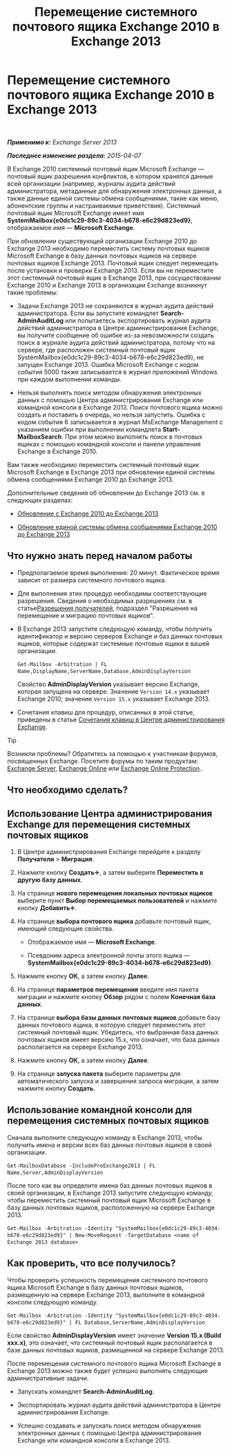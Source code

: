﻿---
title: 'Перемещение системного почтового ящика Exchange 2010 в Exchange 2013'
TOCTitle: Перемещение системного почтового ящика Exchange 2010 в Exchange 2013
ms:assetid: a3b03c4e-0bc7-41a2-885c-e9cac37566c8
ms:mtpsurl: https://technet.microsoft.com/ru-ru/library/Dn249849(v=EXCHG.150)
ms:contentKeyID: 54913506
ms.date: 04/30/2018
mtps_version: v=EXCHG.150
ms.translationtype: HT
---

# Перемещение системного почтового ящика Exchange 2010 в Exchange 2013

 

_**Применимо к:** Exchange Server 2013_

_**Последнее изменение раздела:** 2015-04-07_

В Exchange 2010 системный почтовый ящик Microsoft Exchange — почтовый ящик разрешения конфликтов, в котором хранятся данные всей организации (например, журналы аудита действий администратора, метаданные для обнаружения электронных данных, а также данные единой системы обмена сообщениями, такие как меню, абонентские группы и настраиваемые приветствия). Системный почтовый ящик Microsoft Exchange имеет имя **SystemMailbox{e0dc1c29-89c3-4034-b678-e6c29d823ed9}**; отображаемое имя — **Microsoft Exchange**.

При обновлении существующей организации Exchange 2010 до Exchange 2013 необходимо переместить систему почтовых ящиков Microsoft Exchange в базу данных почтовых ящиков на сервере почтовых ящиков Exchange 2013. Почтовый ящик следует перемещать после установки и проверки Exchange 2013. Если вы не переместите этот системный почтовый ящик в Exchange 2013, при сосуществовании Exchange 2010 и Exchange 2013 в организации Exchange возникнут такие проблемы:

  - Задачи Exchange 2013 не сохраняются в журнал аудита действий администратора. Если вы запустите командлет **Search-AdminAuditLog** или попытаетесь экспортировать журнал аудита действий администратора в Центре администрирования Exchange, вы получите сообщение об ошибке из-за невозможности создать поиск в журнале аудита действий администратора, потому что на сервере, где расположен системный почтовый ящик SystemMailbox{e0dc1c29-89c3-4034-b678-e6c29d823ed9}, не запущен Exchange 2013. Ошибка Microsoft Exchange с кодом события 5000 также записывается в журнал приложений Windows при каждом выполнении команды.

  - Нельзя выполнять поиск методом обнаружения электронных данных с помощью Центра администрирования Exchange или командной консоли в Exchange 2013. Поиск почтового ящика можно создать и поставить в очередь, но нельзя запустить. Ошибка с кодом события 6 записывается в журнал MsExchange Management с указанием ошибки при выполнении командлета **Start-MailboxSearch**. При этом можно выполнять поиск в почтовых ящиках с помощью командной консоли и панели управления Exchange в Exchange 2010.

Вам также необходимо переместить системный почтовый ящик Microsoft Exchange в Exchange 2013 при обновлении единой системы обмена сообщениями Exchange 2010 до Exchange 2013.

Дополнительные сведения об обновлении до Exchange 2013 см. в следующих разделах:

  - [Обновление с Exchange 2010 до Exchange 2013](upgrade-from-exchange-2010-to-exchange-2013-exchange-2013-help.md)

  - [Обновление единой системы обмена сообщениями Exchange 2010 до Exchange 2013](upgrade-exchange-2010-um-to-exchange-2013-um-exchange-2013-help.md)

## Что нужно знать перед началом работы

  - Предполагаемое время выполнения: 20 минут. Фактическое время зависит от размера системного почтового ящика.

  - Для выполнения этих процедур необходимы соответствующие разрешения. Сведения о необходимых разрешениях см. в статье[Разрешения получателей](recipients-permissions-exchange-2013-help.md), подраздел "Разрешения на перемещение и миграцию почтовых ящиков".

  - В Exchange 2013 запустите следующую команду, чтобы получить идентификатор и версию серверов Exchange и баз данных почтовых ящиков, которые содержат системные почтовые ящики в вашей организации.
    
        Get-Mailbox -Arbitration | FL Name,DisplayName,ServerName,Database,AdminDisplayVersion
    
    Свойство **AdminDisplayVersion** указывает версию Exchange, которая запущена на сервере. Значение `Version 14.x` указывает Exchange 2010; значение `Version 15.x` указывает Exchange 2013.

  - Сочетания клавиш для процедур, описанных в этой статье, приведены в статье [Сочетания клавиш в Центре администрирования Exchange](keyboard-shortcuts-in-the-exchange-admin-center-exchange-online-protection-help.md).

> [!TIP]  
> Возникли проблемы? Обратитесь за помощью к участникам форумов, посвященных Exchange. Посетите форумы по таким продуктам: <a href="https://go.microsoft.com/fwlink/p/?linkid=60612">Exchange Server</a>, <a href="https://go.microsoft.com/fwlink/p/?linkid=267542">Exchange Online</a> или <a href="https://go.microsoft.com/fwlink/p/?linkid=285351">Exchange Online Protection</a>..


## Что необходимо сделать?

## Использование Центра администрирования Exchange для перемещения системных почтовых ящиков

1.  В Центре администрирования Exchange перейдите к разделу **Получатели** \> **Миграция**.

2.  Нажмите кнопку **Создать**![Значок добавления](images/JJ218640.c1e75329-d6d7-4073-a27d-498590bbb558(EXCHG.150).gif "Значок добавления"), а затем выберите **Переместить в другую базу данных**.

3.  На странице **нового перемещения локальных почтовых ящиков** выберите пункт **Выбор перемещаемых пользователей** и нажмите кнопку **Добавить**![Значок добавления](images/JJ218640.c1e75329-d6d7-4073-a27d-498590bbb558(EXCHG.150).gif "Значок добавления").

4.  На странице **выбора почтового ящика** добавьте почтовый ящик, имеющий следующие свойства.
    
      - Отображаемое имя — **Microsoft Exchange**.
    
      - Псевдоним адреса электронной почты этого ящика — **SystemMailbox{e0dc1c29-89c3-4034-b678-e6c29d823ed9}**.

5.  Нажмите кнопку **ОК**, а затем кнопку **Далее**.

6.  На странице **параметров перемещения** введите имя пакета миграции и нажмите кнопку **Обзор** рядом с полем **Конечная база данных**.

7.  На странице **выбора базы данных почтовых ящиков** добавьте базу данных почтового ящика, в которую следует переместить этот системный почтовый ящик. Убедитесь, что выбранная база данных почтовых ящиков имеет версию 15.x, что означает, что база данных располагается на сервере Exchange 2013.

8.  Нажмите кнопку **ОК**, а затем кнопку **Далее**.

9.  На странице **запуска пакета** выберите параметры для автоматического запуска и завершения запроса миграции, а затем нажмите кнопку **Создать**.

## Использование командной консоли для перемещения системных почтовых ящиков

Сначала выполните следующую команду в Exchange 2013, чтобы получить имена и версии всех баз данных почтовых ящиков в своей организации.

    Get-MailboxDatabase -IncludePreExchange2013 | FL Name,Server,AdminDisplayVersion

После того как вы определите имена баз данных почтовых ящиков в своей организации, в Exchange 2013 запустите следующую команду, чтобы переместить системный почтовый ящик Microsoft Exchange в базу данных почтовых ящиков, расположенную на сервере Exchange 2013.

    Get-Mailbox -Arbitration -Identity "SystemMailbox{e0dc1c29-89c3-4034-b678-e6c29d823ed9}" | New-MoveRequest -TargetDatabase <name of Exchange 2013 database>

## Как проверить, что все получилось?

Чтобы проверить успешность перемещения системного почтового ящика Microsoft Exchange в базу данных почтовых ящиков, размещенную на сервере Exchange 2013, выполните в командной консоли следующую команду.

    Get-Mailbox -Arbitration -Identity "SystemMailbox{e0dc1c29-89c3-4034-b678-e6c29d823ed9}" | FL Database,ServerName,AdminDisplayVersion

Если свойство **AdminDisplayVersion** имеет значение **Version 15.x (Build xxx.x)**, это означает, что системный почтовый ящик располагается в базе данных почтовых ящиков, размещенной на сервере Exchange 2013.

После перемещения системного почтового ящика Microsoft Exchange в Exchange 2013 можно также будет успешно выполнять следующие административные задачи.

  - Запускать командлет **Search-AdminAuditLog**.

  - Экспортировать журнал аудита действий администратора в Центре администрирования Exchange.

  - Успешно создавать и запускать поиск методом обнаружения электронных данных с помощью Центра администрирования Exchange или командной консоли в Exchange 2013.


